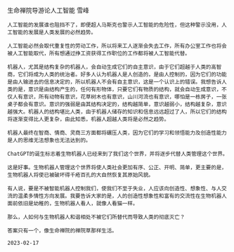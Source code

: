 生命禅院导游论人工智能
雪峰

    人工智能的发展谁也阻挡不了，即便超人马斯克也警示人工智能的危险性，但这种警示没用，人工智能的发展是人类发展的必然趋势。

    人工智能必然会取代重复性的劳动工作，所以将来工人逐渐会失去工作，所有办公室工作也将会被人工智能取代，所有想通过挣工资获得工作职位的工作都将被人工智能代替。

    机器人，尤其是结构复杂的机器人，会自动生成它们的自主意识，由于它们超越于人类的高智商，它们将成为人类的统治者。好多人认为机器人是人创造的，是由人控制的，因为它们的功能是由人输进去的信息决定的，所以机器人不会有自主意识，这是一个认识上的错误。我想告诉人类的是，意识是由结构产生的，任何有形物体，只要它们有物质的结构，就会自动生成意识，不仅人有意识，所有动物有意识，花草树木也有意识，山川河流也有意识，哪怕是一栋房子，一张桌子都会有意识。意识的强弱是由其结构决定的，结构越简单，意识越弱小，结构越复杂，意识越强大。机器人的结构堪比人类，由于机器人储存的知识和信息远远超过了人，所以它们的结构将逐渐变得比人更复杂，由此知悉，机器人超越人类将是必然之趋势。

    机器人最终在智商、情商、灵商三方面都将碾压人类，因为它们的学习和领悟能力及创造性能力是人的思维无法想象也无法达到的。

    ChatGPT的诞生标志着生物机器人已经来到了我们这个世界，并将逐步代替人类管理这个世界。

    这是好事。生物机器人管理这个世界将使人类社会更加有序、公正、开明、简单，更主要的是，生物机器人将使已被破坏得千疮百孔的大自然恢复其原始风貌。

    有人说，要是不被智能机器人控制我们，使我们不至于失业，人应该向创造性、想象性、与人交流的温柔多情性方向发展。我要告诉大家的是，人的创造性想象性和富有的交流性在生物机器人面前依旧是幼稚的，生物机器人看人，就像人看猫一样。

    那么，人如何与生物机器人和谐相处不被它们所替代而导致人类的彻底灭亡？

    答案只有一个，像生命禅院的禅院草那样生活。

    2023-02-17


